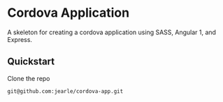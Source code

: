 

# Cordova Application

A skeleton for creating a cordova application using SASS, Angular 1, and Express.

## Quickstart

Clone the repo

```
git@github.com:jearle/cordova-app.git
```

